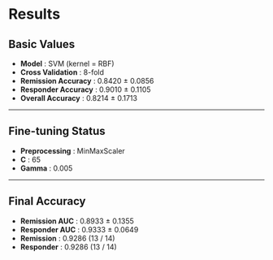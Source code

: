 # Results

## Basic Values
- **Model** : SVM (kernel = RBF)  
- **Cross Validation** : 8-fold  
- **Remission Accuracy** : 0.8420 ± 0.0856  
- **Responder Accuracy** : 0.9010 ± 0.1105  
- **Overall Accuracy** : 0.8214 ± 0.1713  

---

## Fine-tuning Status
- **Preprocessing** : MinMaxScaler  
- **C** : 65  
- **Gamma** : 0.005  

---

## Final Accuracy
- **Remission AUC** : 0.8933 ± 0.1355  
- **Responder AUC** : 0.9333 ± 0.0649  
- **Remission** : 0.9286 (13 / 14)  
- **Responder** : 0.9286 (13 / 14)  
